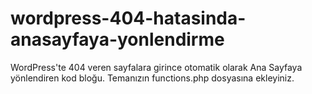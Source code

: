 # wordpress-404-hatasinda-anasayfaya-yonlendirme
WordPress'te 404 veren sayfalara girince otomatik olarak Ana Sayfaya yönlendiren kod bloğu. Temanızın functions.php dosyasına ekleyiniz.

